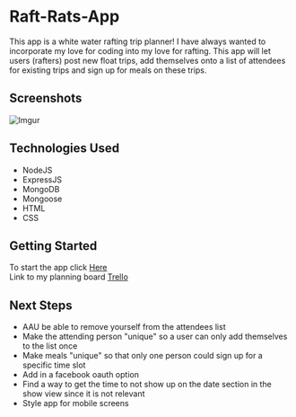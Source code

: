 # Raft-Rats-App

This app is a white water rafting trip planner! I have always wanted to incorporate my love for coding into my love for rafting.
This app will let users (rafters) post new float trips, add themselves onto a list of attendees for existing trips and sign up for meals on these trips.

## Screenshots

![Imgur](https://i.imgur.com/iI8ZzCl.png)

## Technologies Used

* NodeJS
* ExpressJS
* MongoDB
* Mongoose
* HTML
* CSS

## Getting Started

To start the app click [Here](https://raft-rats.herokuapp.com/)<br>
Link to my planning board [Trello](https://trello.com/b/KLayUIBi/sei-project-2)

## Next Steps
* AAU be able to remove yourself from the attendees list
* Make the attending person "unique" so a user can only add themselves to the list once
* Make meals "unique" so that only one person could sign up for a specific time slot
* Add in a facebook oauth option
* Find a way to get the time to not show up on the date section in the show view since it is not relevant
* Style app for mobile screens